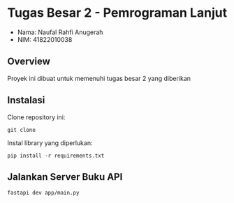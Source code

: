 # Tugas Besar 2 - Pemrograman Lanjut
- Nama: Naufal Rahfi Anugerah
- NIM: 41822010038

## Overview
<p aling="justify">
Proyek ini dibuat untuk memenuhi tugas besar 2 yang diberikan
</p>

## Instalasi
Clone repository ini:
```
git clone
```

Instal library yang diperlukan:
```
pip install -r requirements.txt
```

## Jalankan Server Buku API
```
fastapi dev app/main.py
```